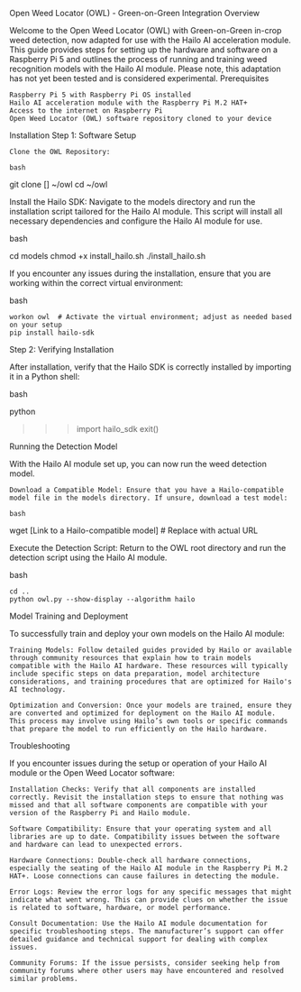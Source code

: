 Open Weed Locator (OWL) - Green-on-Green Integration
Overview

Welcome to the Open Weed Locator (OWL) with Green-on-Green in-crop weed detection, now adapted for use with the Hailo AI acceleration module. This guide provides steps for setting up the hardware and software on a Raspberry Pi 5 and outlines the process of running and training weed recognition models with the Hailo AI module. Please note, this adaptation has not yet been tested and is considered experimental.
Prerequisites

    Raspberry Pi 5 with Raspberry Pi OS installed
    Hailo AI acceleration module with the Raspberry Pi M.2 HAT+
    Access to the internet on Raspberry Pi
    Open Weed Locator (OWL) software repository cloned to your device

Installation
Step 1: Software Setup

    Clone the OWL Repository:

    bash

git clone [] ~/owl
cd ~/owl

Install the Hailo SDK: Navigate to the models directory and run the installation script tailored for the Hailo AI module. This script will install all necessary dependencies and configure the Hailo AI module for use.

bash

cd models
chmod +x install_hailo.sh
./install_hailo.sh

If you encounter any issues during the installation, ensure that you are working within the correct virtual environment:

bash

    workon owl  # Activate the virtual environment; adjust as needed based on your setup
    pip install hailo-sdk

Step 2: Verifying Installation

After installation, verify that the Hailo SDK is correctly installed by importing it in a Python shell:

bash

python
>>> import hailo_sdk
>>> exit()

Running the Detection Model

With the Hailo AI module set up, you can now run the weed detection model.

    Download a Compatible Model: Ensure that you have a Hailo-compatible model file in the models directory. If unsure, download a test model:

    bash

wget [Link to a Hailo-compatible model]  # Replace with actual URL

Execute the Detection Script: Return to the OWL root directory and run the detection script using the Hailo AI module.

bash

    cd ..
    python owl.py --show-display --algorithm hailo
Model Training and Deployment

To successfully train and deploy your own models on the Hailo AI module:

    Training Models: Follow detailed guides provided by Hailo or available through community resources that explain how to train models compatible with the Hailo AI hardware. These resources will typically include specific steps on data preparation, model architecture considerations, and training procedures that are optimized for Hailo's AI technology.

    Optimization and Conversion: Once your models are trained, ensure they are converted and optimized for deployment on the Hailo AI module. This process may involve using Hailo’s own tools or specific commands that prepare the model to run efficiently on the Hailo hardware.

Troubleshooting

If you encounter issues during the setup or operation of your Hailo AI module or the Open Weed Locator software:

    Installation Checks: Verify that all components are installed correctly. Revisit the installation steps to ensure that nothing was missed and that all software components are compatible with your version of the Raspberry Pi and Hailo module.

    Software Compatibility: Ensure that your operating system and all libraries are up to date. Compatibility issues between the software and hardware can lead to unexpected errors.

    Hardware Connections: Double-check all hardware connections, especially the seating of the Hailo AI module in the Raspberry Pi M.2 HAT+. Loose connections can cause failures in detecting the module.

    Error Logs: Review the error logs for any specific messages that might indicate what went wrong. This can provide clues on whether the issue is related to software, hardware, or model performance.

    Consult Documentation: Use the Hailo AI module documentation for specific troubleshooting steps. The manufacturer’s support can offer detailed guidance and technical support for dealing with complex issues.

    Community Forums: If the issue persists, consider seeking help from community forums where other users may have encountered and resolved similar problems.
